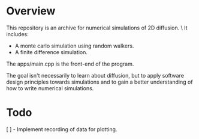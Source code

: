 # Overview

This repository is an archive for numerical simulations of 2D diffusion. \\
It includes:
- A monte carlo simulation using random walkers.
- A finite difference simulation.

The apps/main.cpp is the front-end of the program.

The goal isn't necessarily to learn about diffusion, but to apply software design principles towards simulations and to gain a better understanding of how to write numerical simulations.

# Todo
[ ] - Implement recording of data for plotting.
